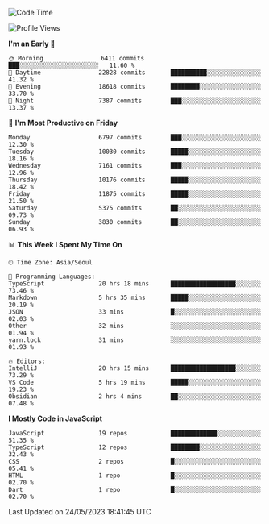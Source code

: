 <!--START_SECTION:waka-->
![Code Time](http://img.shields.io/badge/Code%20Time-4%2C933%20hrs%2043%20mins-blue)

![Profile Views](http://img.shields.io/badge/Profile%20Views-0-blue)

**I'm an Early 🐤** 

```text
🌞 Morning                6411 commits        ███░░░░░░░░░░░░░░░░░░░░░░   11.60 % 
🌆 Daytime                22828 commits       ██████████░░░░░░░░░░░░░░░   41.32 % 
🌃 Evening                18618 commits       ████████░░░░░░░░░░░░░░░░░   33.70 % 
🌙 Night                  7387 commits        ███░░░░░░░░░░░░░░░░░░░░░░   13.37 % 
```
📅 **I'm Most Productive on Friday** 

```text
Monday                   6797 commits        ███░░░░░░░░░░░░░░░░░░░░░░   12.30 % 
Tuesday                  10030 commits       █████░░░░░░░░░░░░░░░░░░░░   18.16 % 
Wednesday                7161 commits        ███░░░░░░░░░░░░░░░░░░░░░░   12.96 % 
Thursday                 10176 commits       █████░░░░░░░░░░░░░░░░░░░░   18.42 % 
Friday                   11875 commits       █████░░░░░░░░░░░░░░░░░░░░   21.50 % 
Saturday                 5375 commits        ██░░░░░░░░░░░░░░░░░░░░░░░   09.73 % 
Sunday                   3830 commits        ██░░░░░░░░░░░░░░░░░░░░░░░   06.93 % 
```


📊 **This Week I Spent My Time On** 

```text
🕑︎ Time Zone: Asia/Seoul

💬 Programming Languages: 
TypeScript               20 hrs 18 mins      ██████████████████░░░░░░░   73.46 % 
Markdown                 5 hrs 35 mins       █████░░░░░░░░░░░░░░░░░░░░   20.19 % 
JSON                     33 mins             █░░░░░░░░░░░░░░░░░░░░░░░░   02.03 % 
Other                    32 mins             ░░░░░░░░░░░░░░░░░░░░░░░░░   01.94 % 
yarn.lock                31 mins             ░░░░░░░░░░░░░░░░░░░░░░░░░   01.93 % 

🔥 Editors: 
IntelliJ                 20 hrs 15 mins      ██████████████████░░░░░░░   73.29 % 
VS Code                  5 hrs 19 mins       █████░░░░░░░░░░░░░░░░░░░░   19.23 % 
Obsidian                 2 hrs 4 mins        ██░░░░░░░░░░░░░░░░░░░░░░░   07.48 % 
```

**I Mostly Code in JavaScript** 

```text
JavaScript               19 repos            █████████████░░░░░░░░░░░░   51.35 % 
TypeScript               12 repos            ████████░░░░░░░░░░░░░░░░░   32.43 % 
CSS                      2 repos             █░░░░░░░░░░░░░░░░░░░░░░░░   05.41 % 
HTML                     1 repo              █░░░░░░░░░░░░░░░░░░░░░░░░   02.70 % 
Dart                     1 repo              █░░░░░░░░░░░░░░░░░░░░░░░░   02.70 % 
```




 Last Updated on 24/05/2023 18:41:45 UTC
<!--END_SECTION:waka-->
